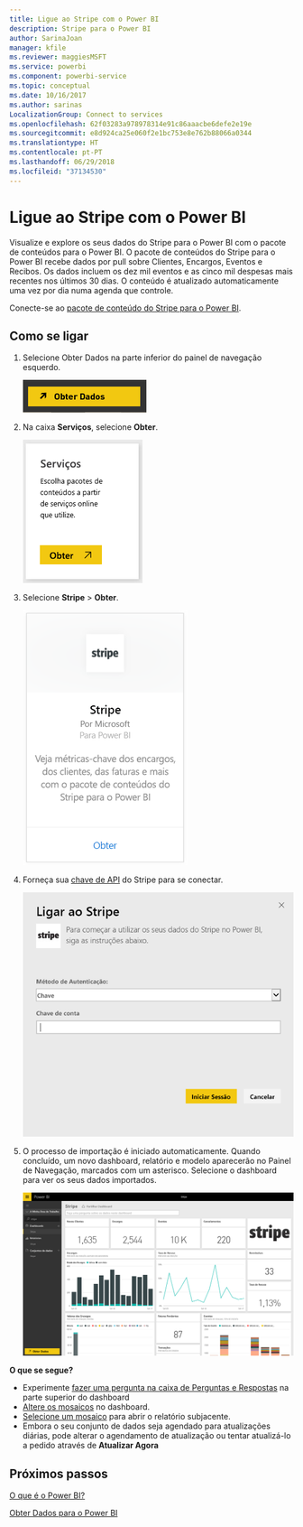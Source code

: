 ```yaml
---
title: Ligue ao Stripe com o Power BI
description: Stripe para o Power BI
author: SarinaJoan
manager: kfile
ms.reviewer: maggiesMSFT
ms.service: powerbi
ms.component: powerbi-service
ms.topic: conceptual
ms.date: 10/16/2017
ms.author: sarinas
LocalizationGroup: Connect to services
ms.openlocfilehash: 62f03283a978978314e91c86aaacbe6defe2e19e
ms.sourcegitcommit: e8d924ca25e060f2e1bc753e8e762b88066a0344
ms.translationtype: HT
ms.contentlocale: pt-PT
ms.lasthandoff: 06/29/2018
ms.locfileid: "37134530"
---
```

# <a name="connect-to-stripe-with-power-bi"></a>Ligue ao Stripe com o Power BI
Visualize e explore os seus dados do Stripe para o Power BI com o pacote de conteúdos para o Power BI. O pacote de conteúdos do Stripe para o Power BI recebe dados por pull sobre Clientes, Encargos, Eventos e Recibos. Os dados incluem os dez mil eventos e as cinco mil despesas mais recentes nos últimos 30 dias. O conteúdo é atualizado automaticamente uma vez por dia numa agenda que controle. 

Conecte-se ao [pacote de conteúdo do Stripe para o Power BI](https://app.powerbi.com/getdata/services/stripe).

## <a name="how-to-connect"></a>Como se ligar
1. Selecione Obter Dados na parte inferior do painel de navegação esquerdo.  
   
    ![](media/service-connect-to-stripe/getdata.png)
2. Na caixa **Serviços**, selecione **Obter**.  
   
    ![](media/service-connect-to-stripe/services.png)  
3. Selecione **Stripe** &gt; **Obter**.  
   
    ![](media/service-connect-to-stripe/stripe.png)  
4. Forneça sua [chave de API](https://dashboard.stripe.com/account/apikeys) do Stripe para se conectar.  
   
    ![](media/service-connect-to-stripe/creds.png)
5. O processo de importação é iniciado automaticamente. Quando concluído, um novo dashboard, relatório e modelo aparecerão no Painel de Navegação, marcados com um asterisco. Selecione o dashboard para ver os seus dados importados.
   
    ![](media/service-connect-to-stripe/dashboard.png)

**O que se segue?**

* Experimente [fazer uma pergunta na caixa de Perguntas e Respostas](power-bi-q-and-a.md) na parte superior do dashboard
* [Altere os mosaicos](service-dashboard-edit-tile.md) no dashboard.
* [Selecione um mosaico](service-dashboard-tiles.md) para abrir o relatório subjacente.
* Embora o seu conjunto de dados seja agendado para atualizações diárias, pode alterar o agendamento de atualização ou tentar atualizá-lo a pedido através de **Atualizar Agora**

## <a name="next-steps"></a>Próximos passos
[O que é o Power BI?](power-bi-overview.md)

[Obter Dados para o Power BI](service-get-data.md)


